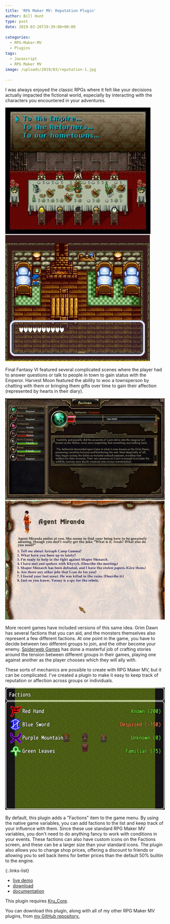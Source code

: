 ```yaml
---
title: 'RPG Maker MV: Reputation Plugin'
author: Bill Hunt
type: post
date: 2019-03-26T19:39:00+00:00

categories:
  - RPG-Maker-MV
  - Plugins
tags:
  - Javascript
  - RPG Maker MV
image: /uploads/2019/03/reputation-1.jpg

---
```


I was always enjoyed the classic RPGs where it felt like your decisions actually
impacted the fictional world, especially by interacting with the characters you
encountered in your adventures.

![Final Fantasy VI banquet with Emperor Gestahl](/uploads/2019/03/ff6.jpg)![Harvest Moon heart affection ranks](/uploads/2019/03/harvestmoon.jpg)

Final Fantasy VI featured several complicated
scenes where the player had to answer questions or talk to people in town to
gain status with the Emperor. Harvest Moon featured the ability to woo a
townsperson by chatting with them or bringing them gifts over time to gain their
affection (represented by hearts in their diary).

![Grim Dawn factions screen](/uploads/2019/03/grimdawn.jpg)![Geneforge 4 by Spiderweb Games](/uploads/2019/03/geneforge4.jpg)

More recent games have included versions of this same idea. Grim Dawn has
several factions that you can aid, and the monsters themselves also represent
a few different factions. At one point in the game, you have to decide between
two different groups to join, and the other become your enemy.
[Spiderweb Games](https://www.spiderwebsoftware.com/) has done a masterful job
of crafting stories around the tension between different groups in their games,
playing one against another as the player chooses which they will ally with.

These sorts of mechanics are possible to create with RPG Maker MV, but it can be
complicated. I've created a plugin to make it easy to keep track of reputation
or affection across groups or individuals.

![Reputation plugin for RPG Maker MV](/uploads/2019/03/reputation-1.jpg)

By default, this plugin adds a "Factions" item to the game menu. By using the
native game variables, you can add factions to the list and keep track of your
influence with them. Since these use standard RPG Maker MV variables, you don't
need to do anything fancy to work with conditions in your events. These factions
can also have custom icons on the Factions screen, and these can be a larger
size than your standard icons. The plugin also allows you to change shop prices,
offering a discount to friends or allowing you to sell back items for better
prices than the default 50% builtin to the  engine.

{:.links-list}
* [live demo](/demo/Kru_Reputation/)
* [download](https://raw.githubusercontent.com/krues8dr/rpgmakermv-plugins/master/Kru_Reputation.js)
* [documentation](https://github.com/krues8dr/rpgmakermv-plugins/wiki/Kru_Reputation)

This plugin requires [Kru_Core](https://raw.githubusercontent.com/krues8dr/rpgmakermv-plugins/master/Kru_Core.js).

You can download this plugin, along with all of my other RPG Maker MV plugins,
from [my GitHub repository.](https://github.com/krues8dr/rpgmakermv-plugins)
